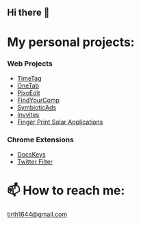 ## Hi there 👋

<!--
**tirthd16/tirthd16** is a ✨ _special_ ✨ repository because its `README.md` (this file) appears on your GitHub profile.

Here are some ideas to get you started:
-->
# My personal projects:

### Web Projects
- [TimeTag](https://www.timetag.online/)
- [OneTab](https://www.onetab.space/)
- [PixoEdit](https://www.pixoedit.online/)
- [FindYourComp](https://www.findyourcomp.site/)
- [SymbioticAds](https://www.symbioticads.site/)
- [Invvites](https://invitee-tirths-projects.vercel.app/)
- [Finger Print Solar Applications](https://finger-print-data.vercel.app/solar-applications)

### Chrome Extensions
- [DocsKeys](https://chromewebstore.google.com/detail/docskeys/mmmomengbindngnkjblabjebdfmaiccj)
- [Twitter Filter](https://chromewebstore.google.com/detail/twitter-filter/nmijdpgngkccipjofpgedckiabiommad)


# 📫 How to reach me:
tirth1644@gmail.com


